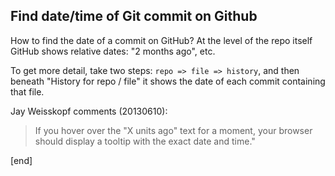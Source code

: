 ## Find date/time of Git commit on Github

How to find the date of a commit on GitHub? At the level of the repo itself GitHub shows relative dates: "2 months ago", etc. 

To get more detail, take two steps: `repo => file => history`, and then beneath "History for repo / file" it shows the date of each commit containing that file. 

Jay Weisskopf comments (20130610): 

 > If you hover over the "X units ago" text for a moment, your browser should display a tooltip with the exact date and time."

[end]
